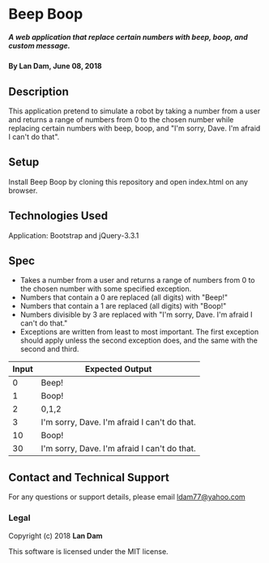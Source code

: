 # Beep Boop

##### A web application that replace certain numbers with beep, boop, and custom message.

#### By Lan Dam, June 08, 2018

## Description

This application pretend to simulate a robot by taking a number from a user and returns a range of numbers from 0 to the chosen number while replacing certain numbers with beep, boop, and "I'm sorry, Dave. I'm afraid I can't do that".

## Setup

Install Beep Boop by cloning this repository and open index.html on any browser.

## Technologies Used

Application: Bootstrap and jQuery-3.3.1

## Spec

* Takes a number from a user and returns a range of numbers from 0 to the chosen number with some specified exception.
* Numbers that contain a 0 are replaced (all digits) with "Beep!"
* Numbers that contain a 1 are replaced (all digits) with "Boop!"
* Numbers divisible by 3 are replaced with "I'm sorry, Dave. I'm afraid I can't do that."
* Exceptions are written from least to most important. The first exception should apply unless the second exception does, and the same with the second and third.


| Input           | Expected Output                             |
| --------------- |-----------------------------------          |
| 0               | Beep!                                       |
| 1               | Boop!                                       |
| 2               | 0,1,2                                       |
| 3               | I'm sorry, Dave. I'm afraid I can't do that.|
| 10              | Boop!                                       |
| 30              | I'm sorry, Dave. I'm afraid I can't do that.|

## Contact and Technical Support

For any questions or support details, please email ldam77@yahoo.com

### Legal

Copyright (c) 2018 **Lan Dam**

This software is licensed under the MIT license.
